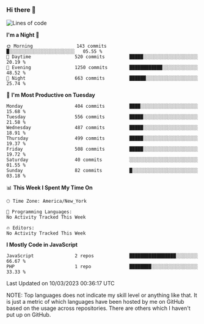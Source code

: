 ### Hi there 👋

<!--
**LynxJinxxy/LynxJinxxy** is a ✨ _special_ ✨ repository because its `README.md` (this file) appears on your GitHub profile.

Here are some ideas to get you started:

- 🔭 I’m currently working on ...
- 🌱 I’m currently learning ...
- 👯 I’m looking to collaborate on ...
- 🤔 I’m looking for help with ...
- 💬 Ask me about ...
- 📫 How to reach me: ...
- 😄 Pronouns: ...
- ⚡ Fun fact: ...
-->

<!--START_SECTION:waka-->
![Lines of code](https://img.shields.io/badge/From%20Hello%20World%20I%27ve%20Written-22.2%20thousand%20lines%20of%20code-blue)

**I'm a Night 🦉** 

```text
🌞 Morning                143 commits         █░░░░░░░░░░░░░░░░░░░░░░░░   05.55 % 
🌆 Daytime                520 commits         █████░░░░░░░░░░░░░░░░░░░░   20.19 % 
🌃 Evening                1250 commits        ████████████░░░░░░░░░░░░░   48.52 % 
🌙 Night                  663 commits         ██████░░░░░░░░░░░░░░░░░░░   25.74 % 
```
📅 **I'm Most Productive on Tuesday** 

```text
Monday                   404 commits         ████░░░░░░░░░░░░░░░░░░░░░   15.68 % 
Tuesday                  556 commits         █████░░░░░░░░░░░░░░░░░░░░   21.58 % 
Wednesday                487 commits         █████░░░░░░░░░░░░░░░░░░░░   18.91 % 
Thursday                 499 commits         █████░░░░░░░░░░░░░░░░░░░░   19.37 % 
Friday                   508 commits         █████░░░░░░░░░░░░░░░░░░░░   19.72 % 
Saturday                 40 commits          ░░░░░░░░░░░░░░░░░░░░░░░░░   01.55 % 
Sunday                   82 commits          █░░░░░░░░░░░░░░░░░░░░░░░░   03.18 % 
```


📊 **This Week I Spent My Time On** 

```text
🕑︎ Time Zone: America/New_York

💬 Programming Languages: 
No Activity Tracked This Week

🔥 Editors: 
No Activity Tracked This Week
```

**I Mostly Code in JavaScript** 

```text
JavaScript               2 repos             █████████████████░░░░░░░░   66.67 % 
PHP                      1 repo              ████████░░░░░░░░░░░░░░░░░   33.33 % 
```




 Last Updated on 10/03/2023 00:36:17 UTC
<!--END_SECTION:waka-->
NOTE: Top languages does not indicate my skill level or anything like that. It is just a metric of which languages have been hosted by me on GitHub based on the usage across repositories. There are others which I haven't put up on GitHub.
